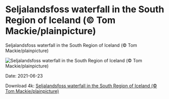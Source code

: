# Seljalandsfoss waterfall in the South Region of Iceland (© Tom Mackie/plainpicture)

Seljalandsfoss waterfall in the South Region of Iceland (© Tom Mackie/plainpicture)

![Seljalandsfoss waterfall in the South Region of Iceland (© Tom Mackie/plainpicture)](https://bing.com/th?id=OHR.SouthCoast_EN-US4824290612_UHD.jpg&w=1024&h=576)

Date: 2021-06-23

Download 4k: [Seljalandsfoss waterfall in the South Region of Iceland (© Tom Mackie/plainpicture)](https://bing.com/th?id=OHR.SouthCoast_EN-US4824290612_UHD.jpg)

